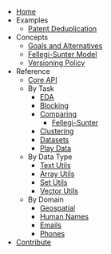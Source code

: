 * [Home](index.md)
* Examples
    * [Patent Deduplication](examples/patent_deduplication.ipynb)
* Concepts
    * [Goals and Alternatives](concepts/goals_and_alternatives.md)
    * [Fellegi-Sunter Model](concepts/fs.md)
    * [Versioning Policy](concepts/versioning.md)
* Reference
    * [Core API](reference/core.md)
    * By Task
        * [EDA](reference/eda.md)
        * [Blocking](reference/block.md)
        * [Comparing](reference/compare.md)
            * [Fellegi-Sunter](reference/fs.md)
        * [Clustering](reference/cluster.md)
        * [Datasets](reference/datasets.md)
        * [Play Data](reference/playdata.md)
    * By Data Type
        * [Text Utils](reference/text.md)
        * [Array Utils](reference/arrays.md)
        * [Set Utils](reference/sets.md)
        * [Vector Utils](reference/vectors.md)
    * By Domain
        * [Geospatial](reference/lib/geo.md)
        * [Human Names](reference/lib/name.md)
        * [Emails](reference/lib/email.md)
        * [Phones](reference/lib/phone.md)
* [Contribute](contributing.md)
